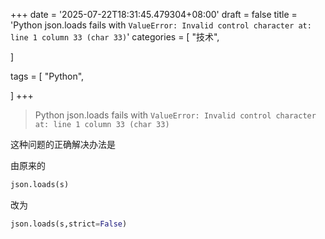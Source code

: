 +++
date = '2025-07-22T18:31:45.479304+08:00'
draft = false
title = 'Python json.loads fails with `ValueError: Invalid control character at: line 1 column 33 (char 33)`'
categories = [
    "技术",

]

tags = [
    "Python",

]
+++

> Python json.loads fails with `ValueError: Invalid control character at: line 1 column 33 (char 33)`

这种问题的正确解决办法是

由原来的

```py
json.loads(s)
```

改为

```py
json.loads(s,strict=False)
```
